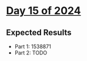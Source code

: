 # [Day 15 of 2024](https://adventofcode.com/2024/day/15)

## Expected Results

- Part 1: 1538871
- Part 2: TODO
